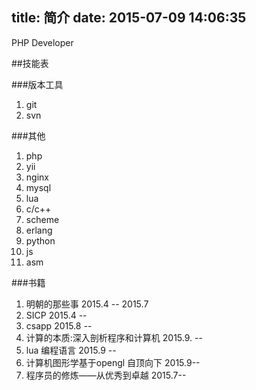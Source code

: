 title: 简介
date: 2015-07-09 14:06:35
---

PHP Developer

##技能表

###版本工具
1. git
2. svn

###其他

1. php
2. yii
3. nginx
4. mysql
1. lua
1. c/c++
1. scheme
1. erlang
6. python
5. js
1. asm

###书籍

1. 明朝的那些事 2015.4 -- 2015.7
1. SICP  2015.4 --
1. csapp 2015.8 --
1. 计算的本质:深入剖析程序和计算机 2015.9. --
1. lua 编程语言 2015.9 --
1. 计算机图形学基于opengl 自顶向下  2015.9--
2. 程序员的修炼——从优秀到卓越 2015.7--


